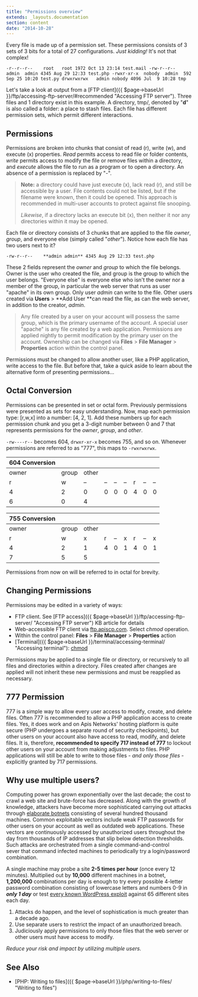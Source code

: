```yaml
---
title: "Permissions overview"
extends: _layouts.documentation
section: content
date: "2014-10-28"
---
```


Every file is made up of a permission set. These permissions consists of 3 sets of 3 bits for a total of 27 configurations. _Just kidding!_ It's not that complex!

`-r--r--r--    root   root 1972 Oct 13 23:14 test.mail -rw-r--r--   admin  admin 4345 Aug 29 12:33 test.php -rwxr-xr-x  nobody  admin  592 Sep 25 10:20 test.py drwxrwxrwx   admin nobody 4096 Jul  9 10:28 tmp`

Let's take a look at output from a [FTP client]({{ $page->baseUrl }}/ftp/accessing-ftp-server/#recommended "Accessing FTP server"). Three files and 1 directory exist in this example. A directory, tmp/, denoted by "**d**" is also called a folder: a place to stash files. Each file has different permission sets, which permit different interactions.

## Permissions

Permissions are broken into chunks that consist of read (r), write (w), and execute (x) properties. _Read_ permits access to read file or folder contents, _write_ permits access to modify the file or remove files within a directory, and _execute_ allows the file to run as a program or to open a directory. An absence of a permission is replaced by "-".

> **Note:** a directory could have just execute (x), lack read (r), and still be accessible by a user. File contents could not be listed, but if the filename were known, then it could be opened. This approach is recommended in multi-user accounts to protect against file snooping.
> 
> _Likewise_, if a directory lacks an execute bit (x), then neither it nor any directories within it may be opened.

Each file or directory consists of 3 chunks that are applied to the file _owner_, _group_, and everyone else (simply called "_other_"). Notice how each file has two users next to it?

`-rw-r--r--    **admin admin** 4345 Aug 29 12:33 test.php`

These 2 fields represent the _owner_ and _group_ to which the file belongs. Owner is the user who created the file, and group is the group to which the user belongs. "Everyone else" is everyone else who isn't the owner nor a member of the group, in particular the web server that runs as user "apache" in its own group. Only user _admin_ can write to the file. Other users created via **Users** > **Add User **can read the file, as can the web server, in addition to the creator, _admin_.

> Any file created by a user on your account will possess the same group, which is the primary username of the account. A special user "apache" is any file created by a web application. Permissions are applied nightly to permit modification by the primary user on the account. Ownership can be changed via **Files** > **File Manager** > **Properties** action within the control panel.

Permissions must be changed to allow another user, like a PHP application, write access to the file. But before that, take a quick aside to learn about the alternative form of presenting permissions...

## Octal Conversion

Permissions can be presented in set or octal form. Previously permissions were presented as sets for easy understanding. Now, map each permission type: \[r,w,x\] into a number: \[4, 2, 1\]. Add these numbers up for each permission chunk and you get a 3-digit number between 0 and 7 that represents permissions for the _owner_, _group_, and _other_.

`-rw----r--` becomes 604, `drwxr-xr-x` becomes 755, and so on. Whenever permissions are referred to as "777", this maps to `-rwxrwxrwx`.

| 604 Conversion |       |       |      |      |      |      |      |      |
| -------------- | ----- | ----- | ---- | ---- | ---- | ---- | ---- | ---- |
| owner          | group | other |      |      |      |      |      |      |
| r              | w     | –     | –    | –    | –    | r    | –    | –    |
| 4              | 2     | 0     | 0    | 0    | 0    | 4    | 0    | 0    |
| 6              | 0     | 4     |      |      |      |      |      |      |

| 755 Conversion |       |       |      |      |      |      |      |      |
| -------------- | ----- | ----- | ---- | ---- | ---- | ---- | ---- | ---- |
| owner          | group | other |      |      |      |      |      |      |
| r              | w     | x     | r    | –    | x    | r    | –    | x    |
| 4              | 2     | 1     | 4    | 0    | 1    | 4    | 0    | 1    |
| 7              | 5     | 5     |      |      |      |      |      |      |

 Permissions from now on will be referred to in octal for brevity.

## Changing Permissions

Permissions may be edited in a variety of ways:

- FTP client. See [FTP access]({{ $page->baseUrl }}/ftp/accessing-ftp-server/ "Accessing FTP server") KB article for details
- Web-accessible FTP client via [ftp.apiscp.com](http://ftp.apiscp.com). Select _chmod_ operation.
- Within the control panel: **Files** > **File Manager** > **Properties** action
- [Terminal]({{ $page->baseUrl }}/terminal/accessing-terminal/ "Accessing terminal"): [chmod](http://apiscp.com/linux-man/man1/chmod.1.html "Linux manual: chmod")

Permissions may be applied to a single file or directory, or recursively to all files and directories within a directory. Files created after changes are applied will not inherit these new permissions and must be reapplied as necessary.

## 777 Permission

777 is a simple way to allow every user access to modify, create, and delete files. Often 777 is recommended to allow a PHP application access to create files. Yes, it does work and on Apis Networks' hosting platform is quite secure (PHP undergoes a separate round of security checkpoints), but other users on your account also have access to read, modify, and delete files. It is, therefore, **recommended to specify 717 instead of 777** to lockout other users on your account from making adjustments to files. PHP applications will still be able to write to those files - _and only those files_ - explicitly granted by 717 permissions.

## Why use multiple users?

Computing power has grown exponentially over the last decade; the cost to crawl a web site and brute-force has decreased. Along with the growth of knowledge, attackers have become more sophisticated carrying out attacks through [elaborate botnets](http://en.wikipedia.org/wiki/Botnet) consisting of several hundred thousand machines. Common exploitable vectors include weak FTP passwords for other users on your account as well as outdated web applications. These vectors are continuously accessed by unauthorized users throughout the day from thousands of IP addresses that slip below detection thresholds. Such attacks are orchestrated from a single command-and-control sever that command infected machines to periodically try a login/password combination.

A single machine may probe a site **2-5 times per hour** (once every 12 minutes). Multiplied out by **10,000** different machines in a botnet, **1,200,000** combinations per day is enough to try every possible 4-letter password combination consisting of lowercase letters and numbers 0-9 in **_only 1 day_** or test [every known WordPress exploit](https://cve.mitre.org/cgi-bin/cvekey.cgi?keyword=wordpress) against 65 different sites each day.

1. Attacks do happen, and the level of sophistication is much greater than a decade ago.
2. Use separate users to restrict the impact of an unauthorized breach.
3. Judiciously apply permissions to only those files that the web server or other users must have access to modify.

_Reduce your risk and impact by utilizing multiple users._

## See Also

- [PHP: Writing to files]({{ $page->baseUrl }}/php/writing-to-files/ "Writing to files")
